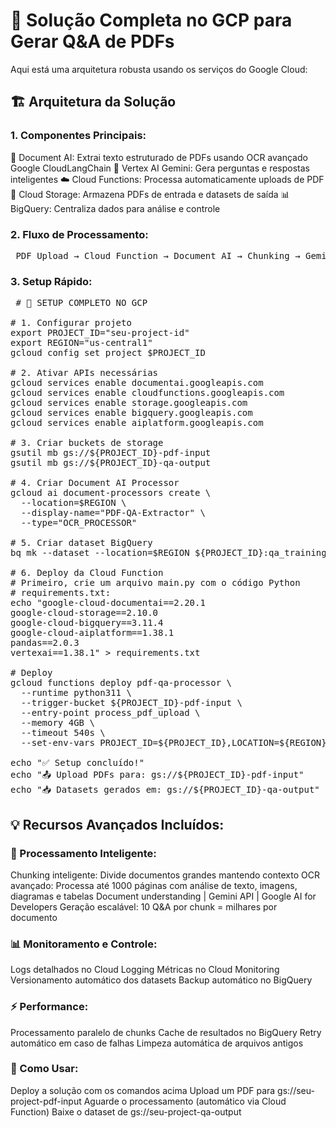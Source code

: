 # 🚀 Solução Completa no GCP para Gerar Q&A de PDFs

Aqui está uma arquitetura robusta usando os serviços do Google Cloud:

## 🏗️ Arquitetura da Solução
### 1. Componentes Principais:
📄 Document AI: Extrai texto estruturado de PDFs usando OCR avançado Google CloudLangChain
🤖 Vertex AI Gemini: Gera perguntas e respostas inteligentes
☁️ Cloud Functions: Processa automaticamente uploads de PDF
💾 Cloud Storage: Armazena PDFs de entrada e datasets de saída
📊 BigQuery: Centraliza dados para análise e controle

### 2. Fluxo de Processamento:

<pre> PDF Upload → Cloud Function → Document AI → Chunking → Gemini Q&A → Storage/BigQuery </pre>

### 3. Setup Rápido:

<pre> # 🚀 SETUP COMPLETO NO GCP

# 1. Configurar projeto
export PROJECT_ID="seu-project-id"
export REGION="us-central1"
gcloud config set project $PROJECT_ID

# 2. Ativar APIs necessárias
gcloud services enable documentai.googleapis.com
gcloud services enable cloudfunctions.googleapis.com
gcloud services enable storage.googleapis.com
gcloud services enable bigquery.googleapis.com
gcloud services enable aiplatform.googleapis.com

# 3. Criar buckets de storage
gsutil mb gs://${PROJECT_ID}-pdf-input
gsutil mb gs://${PROJECT_ID}-qa-output

# 4. Criar Document AI Processor
gcloud ai document-processors create \
  --location=$REGION \
  --display-name="PDF-QA-Extractor" \
  --type="OCR_PROCESSOR"

# 5. Criar dataset BigQuery
bq mk --dataset --location=$REGION ${PROJECT_ID}:qa_training_data

# 6. Deploy da Cloud Function
# Primeiro, crie um arquivo main.py com o código Python
# requirements.txt:
echo "google-cloud-documentai==2.20.1
google-cloud-storage==2.10.0
google-cloud-bigquery==3.11.4
google-cloud-aiplatform==1.38.1
pandas==2.0.3
vertexai==1.38.1" > requirements.txt

# Deploy
gcloud functions deploy pdf-qa-processor \
  --runtime python311 \
  --trigger-bucket ${PROJECT_ID}-pdf-input \
  --entry-point process_pdf_upload \
  --memory 4GB \
  --timeout 540s \
  --set-env-vars PROJECT_ID=${PROJECT_ID},LOCATION=${REGION}

echo "✅ Setup concluído!"
echo "📤 Upload PDFs para: gs://${PROJECT_ID}-pdf-input"
echo "📥 Datasets gerados em: gs://${PROJECT_ID}-qa-output" </pre>

## 💡 Recursos Avançados Incluídos:
### 🔧 Processamento Inteligente:

Chunking inteligente: Divide documentos grandes mantendo contexto
OCR avançado: Processa até 1000 páginas com análise de texto, imagens, diagramas e tabelas Document understanding | Gemini API | Google AI for Developers
Geração escalável: 10 Q&A por chunk = milhares por documento

### 📊 Monitoramento e Controle:

Logs detalhados no Cloud Logging
Métricas no Cloud Monitoring
Versionamento automático dos datasets
Backup automático no BigQuery

### ⚡ Performance:

Processamento paralelo de chunks
Cache de resultados no BigQuery
Retry automático em caso de falhas
Limpeza automática de arquivos antigos

### 🎯 Como Usar:

Deploy a solução com os comandos acima
Upload um PDF para gs://seu-project-pdf-input
Aguarde o processamento (automático via Cloud Function)
Baixe o dataset de gs://seu-project-qa-output

